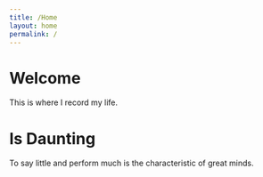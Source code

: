 ```yaml
---
title: /Home
layout: home
permalink: /
---
```


# Welcome

This is where I record my life.

# Is Daunting

To say little and perform much is the characteristic of great minds. 





